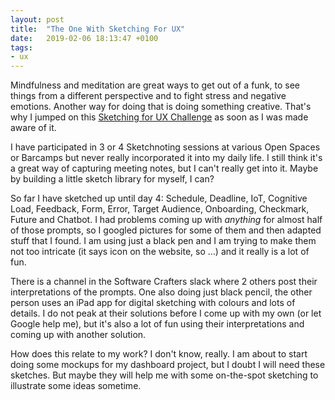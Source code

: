 ```yaml
---
layout: post
title:  "The One With Sketching For UX"
date:   2019-02-06 18:13:47 +0100
tags: 
- ux
---
```


Mindfulness and meditation are great ways to get out of a funk, to see things from a different perspective and to fight stress and negative emotions. Another way for doing that is doing something creative. That's why I jumped on this [Sketching for UX Challenge](https://sketchingforux.com/) as soon as I was made aware of it.

I have participated in 3 or 4 Sketchnoting sessions at various Open Spaces or Barcamps but never really incorporated it into my daily life. I still think it's a great way of capturing meeting notes, but I can't really get into it. Maybe by building a little sketch library for myself, I can?

So far I have sketched up until day 4: Schedule, Deadline, IoT, Cognitive Load, Feedback, Form, Error, Target Audience, Onboarding, Checkmark, Future and Chatbot. I had problems coming up with *anything* for almost half of those prompts, so I googled pictures for some of them and then adapted stuff that I found. I am using just a black pen and I am trying to make them not too intricate (it says icon on the website, so ...) and it really is a lot of fun.

There is a channel in the Software Crafters slack where 2 others post their interpretations of the prompts. One also doing just black pencil, the other person uses an iPad app for digital sketching with colours and lots of details. I do not peak at their solutions before I come up with my own (or let Google help me), but it's also a lot of fun using their interpretations and coming up with another solution.

How does this relate to my work? I don't know, really. I am about to start doing some mockups for my dashboard project, but I doubt I will need these sketches. But maybe they will help me with some on-the-spot sketching to illustrate some ideas sometime. 
